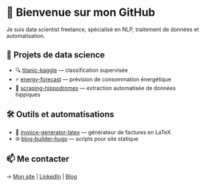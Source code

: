 # 👋 Bienvenue sur mon GitHub

Je suis data scientist freelance, spécialisé en NLP, traitement de données et automatisation.

## 🚀 Projets de data science
- 🔍 [titanic-kaggle](https://github.com/...) — classification supervisée
- ⚡ [energy-forecast](https://github.com/...) — prévision de consommation énergétique
- 🐎 [scraping-hippodromes](https://github.com/...) — extraction automatisée de données hippiques

## 🛠️ Outils et automatisations
- 📄 [invoice-generator-latex](https://github.com/...) — générateur de factures en LaTeX
- 🌐 [blog-builder-hugo](https://github.com/...) — scripts pour site statique

## 📫 Me contacter
→ [Mon site](https://...) | [LinkedIn](https://...) | [Blog](https://...)


<!--
**th-clement/th-clement** is a ✨ _special_ ✨ repository because its `README.md` (this file) appears on your GitHub profile.

Here are some ideas to get you started:

- 🔭 I’m currently working on ...
- 🌱 I’m currently learning ...
- 👯 I’m looking to collaborate on ...
- 🤔 I’m looking for help with ...
- 💬 Ask me about ...
- 📫 How to reach me: ...
- 😄 Pronouns: ...
- ⚡ Fun fact: ...
-->
